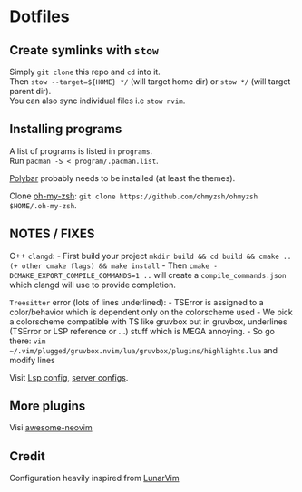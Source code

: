 # Dotfiles
## Create symlinks with `stow`
Simply `git clone` this repo and `cd` into it.<br/>
Then `stow --target=${HOME} */` (will target home dir) or `stow */` (will target parent dir).<br/>
You can also sync individual files i.e `stow nvim`.<br/>

## Installing programs
A list of programs is listed in `programs`.<br/>
Run `pacman -S < program/.pacman.list`.

[Polybar](https://github.com/polybar/polybar) probably needs to be installed (at least the themes).

Clone [oh-my-zsh](https://github.com/ohmyzsh/ohmyzsh): `git clone https://github.com/ohmyzsh/ohmyzsh $HOME/.oh-my-zsh`.

## NOTES / FIXES
C++ `clangd`:
    - First build your project `mkdir build && cd build && cmake .. (+ other cmake flags) && make install`
    - Then `cmake -DCMAKE_EXPORT_COMPILE_COMMANDS=1 ..` will create a `compile_commands.json` which clangd will use to provide completion.

`Treesitter` error (lots of lines underlined):
    - TSError is assigned to a color/behavior which is dependent only on the colorscheme used
    - We pick a colorscheme compatible with TS like gruvbox but in gruvbox, underlines (TSError or LSP reference or ...) stuff which is MEGA annoying.
    - So go there: `vim ~/.vim/plugged/gruvbox.nvim/lua/gruvbox/plugins/highlights.lua` and modify lines

Visit [Lsp config](https://github.com/neovim/nvim-lspconfig), [server configs](https://github.com/neovim/nvim-lspconfig/blob/master/doc/server_configurations.md).

## More plugins
Visi [awesome-neovim]("https://github.com/rockerBOO/awesome-neovim")

## Credit
Configuration heavily inspired from [LunarVim](https://github.com/LunarVim/LunarVim)
